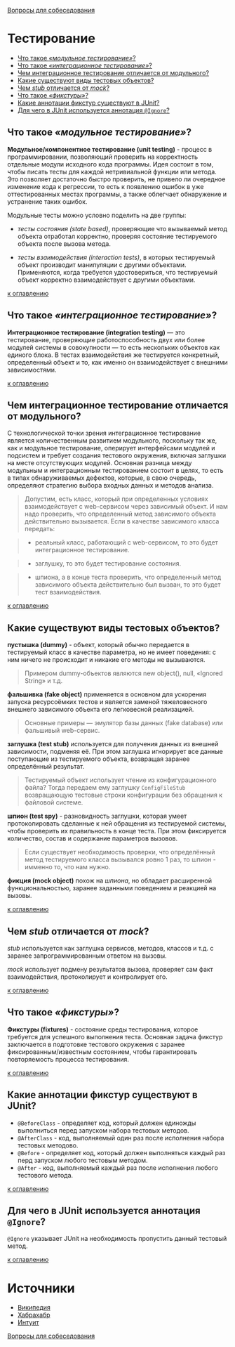 [Вопросы для собеседования](README.md)

# Тестирование
+ [Что такое _«модульное тестирование»_?](#что-такое-модульное-тестирование)
+ [Что такое _«интеграционное тестирование»_?](#что-такое-интеграционное-тестирование)
+ [Чем интеграционное тестирование отличается от модульного?](#чем-интеграционное-тестирование-отличается-от-модульного)
+ [Какие существуют виды тестовых объектов?](#какие-существуют-виды-тестовых-объектов)
+ [Чем _stub_ отличается от _mock_?](#чем-stub-отличается-от-mock)
+ [Что такое _«фикстуры»_?](#что-такое-фикстуры)
+ [Какие аннотации фикстур существуют в JUnit?](#какие-аннотации-фикстур-существуют-в-junit)
+ [Для чего в JUnit используется аннотация `@Ignore`?](#для-чего-в-junit-используется-аннотация-ignore)

## Что такое _«модульное тестирование»_?
__Модульное/компонентное тестирование (unit testing)__ - процесс в программировании, позволяющий проверить на корректность отдельные модули исходного кода программы. Идея состоит в том, чтобы писать тесты для каждой нетривиальной функции или метода. Это позволяет достаточно быстро проверить, не привело ли очередное изменение кода к регрессии, то есть к появлению ошибок в уже оттестированных местах программы, а также облегчает обнаружение и устранение таких ошибок.

Модульные тесты можно условно поделить на две группы: 

+ _тесты состояния (state based)_, проверяющие что вызываемый метод объекта отработал корректно, проверяя состояние тестируемого объекта после вызова метода.

+ _тесты взаимодействия (interaction tests)_, в которых тестируемый объект производит манипуляции с другими объектами. Применяются, когда требуется удостовериться, что тестируемый объект корректно взаимодействует с другими объектами.

[к оглавлению](#тестирование)

## Что такое _«интеграционное тестирование»_?
__Интеграционное тестирование (integration testing)__ — это тестирование, проверяющие работоспособность двух или более модулей системы в совокупности — то есть нескольких объектов как единого блока. В тестах взаимодействия же тестируется конкретный, определенный объект и то, как именно он взаимодействует с внешними зависимостями.

[к оглавлению](#тестирование)

## Чем интеграционное тестирование отличается от модульного?
С технологической точки зрения интеграционное тестирование является количественным развитием модульного, поскольку так же, как и модульное тестирование, оперирует интерфейсами модулей и подсистем и требует создания тестового окружения, включая заглушки на месте отсутствующих модулей. Основная разница между модульным и интеграционным тестированием состоит в целях, то есть в типах обнаруживаемых дефектов, которые, в свою очередь, определяют стратегию выбора входных данных и методов анализа.

> Допустим, есть класс, который при определенных условиях взаимодействует с web-сервисом через зависимый объект. И нам надо проверить, что определенный метод зависимого объекта действительно вызывается. Если в качестве зависимого класса передать:

> + реальный класс, работающий с web-сервисом, то это будет интеграционное тестирование.

> + заглушку, то это будет тестирование состояния.

> + шпиона, а в конце теста проверить, что определенный метод зависимого объекта действительно был вызван, то это будет тест взаимодействия.

[к оглавлению](#тестирование)

## Какие существуют виды тестовых объектов?
__пустышка (dummy)__ - объект, который обычно передается в тестируемый класс в качестве параметра, но не имеет поведения: с ним ничего не происходит и никакие его методы не вызываются.

> Примером dummy-объектов являются new object(), null, «Ignored String» и т.д.

__фальшивка (fake object)__ применяется в основном для ускорения запуска ресурсоёмких тестов и является заменой тяжеловесного внешнего зависимого объекта его легковесной реализацией. 

> Основные примеры — эмулятор базы данных (fake database) или фальшивый web-сервис.

__заглушка (test stub)__ используется для получения данных из внешней зависимости, подменяя её. При этом заглушка игнорирует все данные поступающие из тестируемого объекта, возвращая заранее определённый результат.

> Тестируемый объект использует чтение из конфигурационного файла? Тогда передаем ему заглушку `ConfigFileStub` возвращающую тестовые строки конфигурации без обращения к файловой системе.

__шпион (test spy)__ - разновидность заглушки, которая умеет протоколировать сделанные к ней обращения из тестируемой системы, чтобы проверить их правильность в конце теста. При этом фиксируется количество, состав и содержание параметров вызовов.

> Если существует необходимость проверки, что определённый метод тестируемого класса вызывался ровно 1 раз, то шпион - имменно то, что нам нужно. 

__фикция (mock object)__ похож на _шпиона_, но обладает расширенной функциональностью, заранее заданными поведением и реакцией на вызовы.

[к оглавлению](#тестирование)

## Чем _stub_ отличается от _mock_?
_stub_ используется как заглушка сервисов, методов, классов и т.д. с заранее запрограммированным ответом на вызовы.

_mock_ использует подмену результатов вызова, проверяет сам факт взаимодействия, протоколирует и контролирует его.

[к оглавлению](#тестирование)

## Что такое _«фикстуры»_?
__Фикстуры (fixtures)__ - состояние среды тестирования, которое требуется для успешного выполнения теста. Основная задача фикстур заключается в подготовке тестового окружения с заранее фиксированным/известным состоянием, чтобы гарантировать повторяемость процесса тестирования.

[к оглавлению](#тестирование)

## Какие аннотации фикстур существуют в JUnit?

+ `@BeforeClass` - определяет код, который должен единожды выполниться перед запуском набора тестовых методов.
+ `@AfterClass` - код, выполняемый один раз после исполнения набора тестовых методово.
+ `@Before` - определяет код, который должен выполняться каждый раз перд запуском любого тестовым методом.
+ `@After` - код, выполняемый каждый раз после исполнения любого тестового метода.

[к оглавлению](#тестирование)

## Для чего в JUnit используется аннотация `@Ignore`?
`@Ignore` указывает JUnit на необходимость пропустить данный тестовый метод.

[к оглавлению](#тестирование)

# Источники
+ [Википедия](https://ru.wikipedia.org/wiki/Тестирование_программного_обеспечения)
+ [Хабрахабр](https://habrahabr.ru/post/116372/)
+ [Интуит](http://www.intuit.ru/department/se/testing/5/2.html)

[Вопросы для собеседования](README.md)
